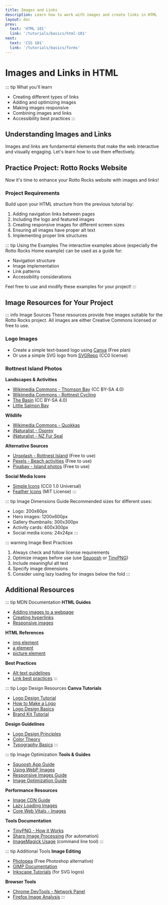 ```yaml
---
title: Images and Links
description: Learn how to work with images and create links in HTML
layout: doc
prev:
  text: 'HTML 101'
  link: '/tutorials/basics/html-101'
next:
  text: 'CSS 101'
  link: '/tutorials/basics/forms'
---
```


<script setup>
import ImagesLinksTutorial from '../../.vitepress/components/ImagesLinksTutorial.vue'
</script>

# Images and Links in HTML

::: tip What you'll learn

- Creating different types of links
- Adding and optimizing images
- Making images responsive
- Combining images and links
- Accessibility best practices
  :::

## Understanding Images and Links

Images and links are fundamental elements that make the web interactive and visually engaging. Let's learn how to use them effectively.

<ImagesLinksTutorial />

## Practice Project: Rotto Rocks Website

Now it's time to enhance your Rotto Rocks website with images and links!

### Project Requirements

Build upon your HTML structure from the previous tutorial by:

1. Adding navigation links between pages
2. Including the logo and featured images
3. Creating responsive images for different screen sizes
4. Ensuring all images have proper alt text
5. Implementing proper link structures

::: tip Using the Examples
The interactive examples above (especially the Rotto Rocks Home example) can be used as a guide for:

- Navigation structure
- Image implementation
- Link patterns
- Accessibility considerations

Feel free to use and modify these examples for your project!
:::

## Image Resources for Your Project

::: info Image Sources
These resources provide free images suitable for the Rotto Rocks project. All images are either Creative Commons licensed or free to use.

### Logo Images

- Create a simple text-based logo using [Canva](https://www.canva.com) (Free plan)
- Or use a simple SVG logo from [SVGRepo](https://www.svgrepo.com/vectors/island/) (CC0 license)

### Rottnest Island Photos

**Landscapes & Activities**

- [Wikimedia Commons - Thomson Bay](https://commons.wikimedia.org/wiki/Category:Thomson_Bay) (CC BY-SA 4.0)
- [Wikimedia Commons - Rottnest Cycling](https://commons.wikimedia.org/wiki/Category:Cycling_on_Rottnest_Island)
- [The Basin](<https://commons.wikimedia.org/wiki/File:The_Basin,_Rottnest_Island,_2018_(02).jpg>) (CC BY-SA 4.0)
- [Little Salmon Bay](https://commons.wikimedia.org/wiki/File:Little_Salmon_Bay_Rottnest_Island.jpg)

**Wildlife**

- [Wikimedia Commons - Quokkas](https://commons.wikimedia.org/wiki/Category:Quokkas)
- [iNaturalist - Osprey](https://www.inaturalist.org/taxa/4943-Pandion-haliaetus)
- [iNaturalist - NZ Fur Seal](https://www.inaturalist.org/taxa/41651-Arctocephalus-forsteri)

**Alternative Sources**

- [Unsplash - Rottnest Island](https://unsplash.com/s/photos/rottnest-island) (Free to use)
- [Pexels - Beach activities](https://www.pexels.com/search/beach%20activities/) (Free to use)
- [Pixabay - Island photos](https://pixabay.com/images/search/island/) (Free to use)

**Social Media Icons**

- [Simple Icons](https://simpleicons.org/) (CC0 1.0 Universal)
- [Feather Icons](https://feathericons.com/) (MIT License)
  :::

::: tip Image Dimensions Guide
Recommended sizes for different uses:

- Logo: 200x60px
- Hero images: 1200x600px
- Gallery thumbnails: 300x300px
- Activity cards: 400x300px
- Social media icons: 24x24px
  :::

::: warning Image Best Practices

1. Always check and follow license requirements
2. Optimize images before use (use [Squoosh](https://squoosh.app/) or [TinyPNG](https://tinypng.com/))
3. Include meaningful alt text
4. Specify image dimensions
5. Consider using lazy loading for images below the fold
   :::

## Additional Resources

::: tip MDN Documentation
**HTML Guides**

- [Adding images to a webpage](https://developer.mozilla.org/en-US/docs/Learn/HTML/Multimedia_and_embedding/Images_in_HTML)
- [Creating hyperlinks](https://developer.mozilla.org/en-US/docs/Learn/HTML/Introduction_to_HTML/Creating_hyperlinks)
- [Responsive images](https://developer.mozilla.org/en-US/docs/Learn/HTML/Multimedia_and_embedding/Responsive_images)

**HTML References**

- [img element](https://developer.mozilla.org/en-US/docs/Web/HTML/Element/img)
- [a element](https://developer.mozilla.org/en-US/docs/Web/HTML/Element/a)
- [picture element](https://developer.mozilla.org/en-US/docs/Web/HTML/Element/picture)

**Best Practices**

- [Alt text guidelines](https://developer.mozilla.org/en-US/docs/Web/HTML/Element/img#usage_notes)
- [Link best practices](https://developer.mozilla.org/en-US/docs/Learn/HTML/Introduction_to_HTML/Creating_hyperlinks#good_link_text)
  :::

::: tip Logo Design Resources
**Canva Tutorials**

- [Logo Design Tutorial](https://www.canva.com/learn/logo-design/)
- [How to Make a Logo](https://www.canva.com/learn/how-to-design-logo/)
- [Logo Design Basics](https://www.canva.com/learn/logo-design-basics/)
- [Brand Kit Tutorial](https://www.canva.com/learn/brand-kit/)

**Design Guidelines**

- [Logo Design Principles](https://www.canva.com/learn/logo-design-principles/)
- [Color Theory](https://www.canva.com/learn/color-theory/)
- [Typography Basics](https://www.canva.com/learn/typography/)
  :::

::: tip Image Optimization
**Tools & Guides**

- [Squoosh App Guide](https://web.dev/squoosh-v1/)
- [Using WebP Images](https://web.dev/serve-images-webp/)
- [Responsive Images Guide](https://web.dev/responsive-images/)
- [Image Optimization Guide](https://web.dev/fast/#optimize-your-images)

**Performance Resources**

- [Image CDN Guide](https://web.dev/image-cdns/)
- [Lazy Loading Images](https://web.dev/lazy-loading-images/)
- [Core Web Vitals - Images](https://web.dev/optimize-cls/#images-without-dimensions)

**Tools Documentation**

- [TinyPNG - How it Works](https://tinypng.com/developers)
- [Sharp Image Processing](https://sharp.pixelplumbing.com/) (for automation)
- [ImageMagick Usage](https://imagemagick.org/Usage/) (command line tool)
  :::

::: tip Additional Tools
**Image Editing**

- [Photopea](https://www.photopea.com/) (Free Photoshop alternative)
- [GIMP Documentation](https://www.gimp.org/docs/)
- [Inkscape Tutorials](https://inkscape.org/learn/) (for SVG logos)

**Browser Tools**

- [Chrome DevTools - Network Panel](https://developer.chrome.com/docs/devtools/network/)
- [Firefox Image Analysis](https://firefox-source-docs.mozilla.org/devtools-user/page_inspector/how_to/examine_and_edit_html/index.html#images)
  :::

```

```
